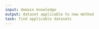 ```yaml
---
input: domain knowledge
output: dataset applicable to new method
task: find applicable datasets
---
```

